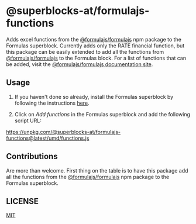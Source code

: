 # @superblocks-at/formulajs-functions

Adds excel functions from the [@formulajs/formulajs](https://www.npmjs.com/package/@formulajs/formulajs) npm package to the Formulas superblock. Currently adds only the RATE financial function, but this package can be easily extended to add all the functions from [@formulajs/formulajs](https://www.npmjs.com/package/@formulajs/formulajs) to the Formulas block. For a list of functions that can be added, visit the [@formulajs/formulajs documentation site](https://formulajs.info/functions/).

## Usage

1. If you haven't done so already, install the Formulas superblock by following the instructions [here](https://github.com/superblocks-at/formulas-block).

2. Click on _Add functions_ in the Formulas superblock and add the following script URL:

https://unpkg.com/@superblocks-at/formulajs-functions@latest/umd/functions.js

## Contributions

Are more than welcome. First thing on the table is to have this package add all the functions from the [@formulajs/formulajs](https://www.npmjs.com/package/@formulajs/formulajs) npm package to the Formulas superblock.

## LICENSE

[MIT](LICENSE.md)
